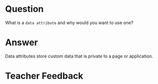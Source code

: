 # Question
What is a `data attribute` and why would you want to use one?

# Answer
Data attributes store custom data that is private to a page or application.

# Teacher Feedback